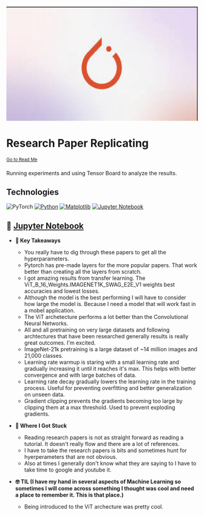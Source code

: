 <p align="center">
   <img src="https://github.com/AishaEvering/PyTorch_Exercises/blob/main/header_2.png" alt="PyTorch Logo" width="600" height="300">
</p>

# Research Paper Replicating
<sup>[Go to Read Me](https://github.com/AishaEvering/PyTorch_Exercises/blob/main/README.md)</sup>

Running experiments and using Tensor Board to analyze the results.

## Technologies
![PyTorch](https://img.shields.io/badge/PyTorch-%23EE4C2C.svg?style=for-the-badge&logo=PyTorch&logoColor=white)
[![Python](https://img.shields.io/badge/python-3670A0?style=for-the-badge&logo=python&logoColor=ffdd54)](https://www.python.org/)
[![Matplotlib](https://img.shields.io/badge/Matplotlib-%23ffffff.svg?style=for-the-badge&logo=Matplotlib&logoColor=black)](https://matplotlib.org/)
[![Jupyter Notebook](https://img.shields.io/badge/jupyter-%23FA0F00.svg?style=for-the-badge&logo=jupyter&logoColor=white)](https://jupyter.org/)

## 📙 [Jupyter Notebook](https://github.com/AishaEvering/PyTorch_Exercises/blob/main/08_pytorch_paper_replicating_exercises.ipynb)

* **🔑 Key Takeaways**
   * You really have to dig through these papers to get all the hyperparameters.
   * Pytorch has pre-made layers for the more popular papers. That work better than creating all the layers from scratch.
   * I got amazing results from transfer learning.  The ViT_B_16_Weights.IMAGENET1K_SWAG_E2E_V1 weights best accuracies and lowest losses.
   * Although the model is the best performing I will have to consider how large the model is.  Because I need a model that will work fast in a mobel application.
   * The ViT archetecture performs a lot better than the Convolutional Neural Networks.
   * All and all pretraining on very large datasets and following archtectures that have been researched generally results is really great outcomes.  I'm excited.
   * ImageNet-21k pretraining is a large dataset of ~14 million images and 21,000 classes.
   * Learning rate warmup is staring with a small learning rate and gradually increasing it until it reaches it's max. This helps with better convergence and with large batches of data.
   * Learning rate decay gradually lowers the learning rate in the training process. Useful for preventing overfitting and better generalization on unseen data.
   * Gradient clipping prevents the gradients becoming too large by clipping them at a max threshold. Used to prevent exploding gradients.

* **😤 Where I Got Stuck**

  * Reading research papers is not as straight forward as reading a tutorial.  It doesn't really flow and there are a lot of references.
  * I have to take the research papers is bits and sometimes hunt for hyerperameters that are not obvious.
  * Also at times I generally don't know what they are saying to I have to take time to google and youtube it.
    
* **🤓 TIL (I have my hand in several aspects of Machine Learning so sometimes I will come across something I thought was cool and need a place to remember it.  This is that place.)**

  * Being introduced to the ViT archecture was pretty cool.
